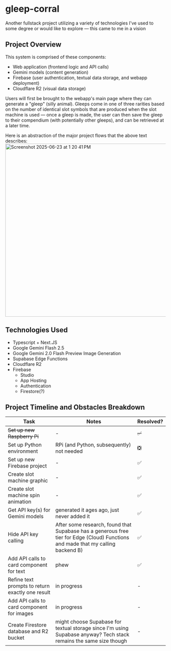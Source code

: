 # gleep-corral
Another fullstack project utilizing a variety of technologies I've used to some degree or would like to explore — this came to me in a vision

## Project Overview
This system is comprised of these components:
- Web application (frontend logic and API calls)
- Gemini models (content generation)
- Firebase (user authentication, textual data storage, and webapp deployment)
- Cloudflare R2 (visual data storage)

Users will first be brought to the webapp's main page where they can generate a "gleep" (silly animal). Gleeps come in one of three rarities based on the number of identical slot symbols that are produced when the slot machine is used — once a gleep is made, the user can then save the gleep to their compendium (with potentially other gleeps), and can be retrieved at a later time.


Here is an abstraction of the major project flows that the above text describes:
<img width="948" height="542" alt="Screenshot 2025-06-23 at 1 20 41 PM" src="https://github.com/user-attachments/assets/51c0f68e-16b7-4463-86f2-a26223b6ec05" />


## Technologies Used
- Typescript + Next.JS
- Google Gemini Flash 2.5
- Google Gemini 2.0 Flash Preview Image Generation
- Supabase Edge Functions
- Cloudflare R2
- Firebase
    - Studio
    - App Hosting
    - Authentication
    - Firestore(?)

## Project Timeline and Obstacles Breakdown
Task | Notes | Resolved?
--- | --- | ---
~~Set up new Raspberry Pi~~ | - | ~~✅~~
Set up Python environment | RPi (and Python, subsequently) not needed | ❎
Set up new Firebase project | - | ✅
Create slot machine graphic | - | ✅
Create slot machine spin animation | - | ✅
Get API key(s) for Gemini models | generated it ages ago, just never added it | ✅
Hide API key calling | After some research, found that Supabase has a generous free tier for Edge (Cloud) Functions and made that my calling backend B) | ✅
Add API calls to card component for text | phew | ✅
Refine text prompts to return exactly one result | in progress | -
Add API calls to card component for images | in progress | -
Create Firestore database and R2 bucket | might choose Supabase for textual storage since I'm using Supabase anyway? Tech stack remains the same size though | -


